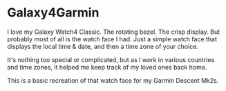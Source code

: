 # Galaxy4Garmin

I love my Galaxy Watch4 Classic. The rotating bezel. The crisp display. 
But probably most of all is the watch face I had.
Just a simple watch face that displays the local time & date, and then a time zone of your choice.

It's nothing too special or complicated, but as I work in various countries and time zones, it helped me keep track of my loved ones back home.

This is a basic recreation of that watch face for my Garmin Descent Mk2s.
